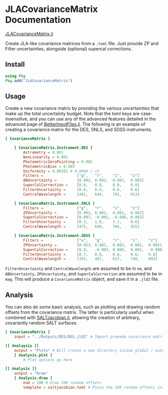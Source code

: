 # JLACovarianceMatrix Documentation

[JLACovarianceMatrix.jl](https://github.com/dessn/JLACovarianceMatrix.jl.git)

Create JLA-like covariance matrices from a `.toml` file. Just provide ZP and Filter uncertainties, alongside (optional) supercal corrections. 

## Install
```julia
using Pkg
Pkg.add("JLACovarianceMatrix")
```

## Usage
Create a new covariance matrix by providing the various uncertainties that make up the total uncertainty budget. Note that the toml keys are case-insensitive, and you can use any of the advanced features detailed in the advanced page of [BetterInputFiles.jl](https://www.omegalambda.au/BetterInputFiles.jl/dev/advanced/). The following is an example of creating a covariance matrix for the DES, SNLS, and SDSS instruments.
```toml
[ CovarianceMatrix ]

    [ CovarianceMatrix.Instrument.DES ]
        Astrometry = 0.001
        NonLinearity = 0.001
        PhotometricZeroPointing = 0.002
        PhotometricBias = 0.003
        Uniformity = 0.00381 # 0.0066 / √3
        Filters =               ["g",   "r",    "i",    "z"]
        ABUncertainty =         [0.002, 0.002,  0.001,  0.005]
        SuperCalCorrection =    [0.0,   0.0,    0.0,    0.0]
        FilterUncertainty =     [0.6,   0.6,    0.6,    0.6]
        CentralWavelength =     [481,   644,    781,    913]

    [ CovarianceMatrix.Instrument.SNLS ]
        Filters =               ["g",   "r",    "i",    "z"]
        ZPUncertainty =         [0.002, 0.002,  0.002,  0.002]
        SuperCalCorrection =    [0.007, -0.001, -0.006, 0.002] 
        FilterUncertainty =     [0.3,   1.0,    3.1,    0.6]
        CentralWavelength =     [475,   640,    766,    925]

    [ CovarianceMatrix.Instrument.SDSS ]
        Filters =               ["u",   "g",    "r",    "i",    "z"]
        ZPUncertainty =         [0.023, 0.002,  0.002,  0.002,  0.002]
        SuperCalCorrection =    [0.0,   -0.003, 0.004,  0.001,  -0.008]
        FilterUncertainty =     [0.7,   0.6,    0.6,    0.6,    0.6]
        CentralWavelength =     [355,   487,    617,    748,    893]
```
`FilterUncertainty` and `CentralWavelength` are assumed to be in `nm`, and `ABUncertainty`, `ZPUncertainty`, and `SuperCalCorrection` are assumed to be in `mag`. This will produce a `CovarianceMatrix` object, and save it in a `.jld2` file.

## Analysis
You can also do some basic analysis, such as plotting and drawing random offsets from the covariance matrix. The latter is particularly useful when combined with [SALTJacobian.jl](https://github.com/dessn/SALTJacobian.jl.git), allowing the creation of arbitrary, covariantly random SALT surfaces. 
```toml
[ CovarianceMatrix ]
    input = "../Outputs/DES/DES.jld2" # Import premade covariance matrix

[[ Analaysis ]]
    output = "Plots" # Will create a new directory inside global / output_path
    [ Analysis.plot ]
        # Plot options go here

[[ Analysis ]]
    output = "Draw"
    [ Analysis.draw ]
        num = 100 # Draw 100 random offsets
        template = saltjacobian.toml # Place the 100 random offsets into this SALTJacobian template
```
